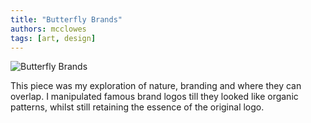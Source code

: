 ```yaml
---
title: "Butterfly Brands"
authors: mcclowes
tags: [art, design]
---
```


![Butterfly Brands](/img/posts/lcc/butterflies.jpg)

<!--truncate-->

This piece was my exploration of nature, branding and where they can overlap. I manipulated famous brand logos till they looked like organic patterns, whilst still retaining the essence of the original logo. 
